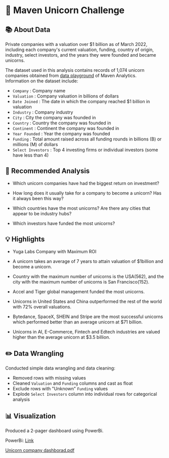 # 🦄 Maven Unicorn Challenge

## 📚 About Data

Private companies with a valuation over $1 billion as of March 2022, including each company's current valuation, funding, country of origin, industry, select investors, and the years they were founded and became unicorns.



The dataset used in this analysis contains records of 1,074 unicorn companies obtained from [data playground](https://www.mavenanalytics.io/data-playground) of Maven Analytics. <br />
Information on the dataset include:
- `Company` : Company name
- `Valuation` : Company valuation in billions of dollars
- `Date Joined` : The date in which the company reached $1 billion in valuation
- `Industry` : Company industry
- `City` : City the company was founded in
- `Country` : Country the company was founded in
- `Continent` : Continent the company was founded in
- `Year Founded` : Year the company was founded
- `Funding` : Total amount raised across all funding rounds in billions (B) or millions (M) of dollars
- `Select Investors` : Top 4 investing firms or individual investors (some have less than 4)

## :memo: Recommended Analysis
- Which unicorn companies have had the biggest return on investment?

- How long does it usually take for a company to become a unicorn? Has it always been this way?

- Which countries have the most unicorns? Are there any cities that appear to be industry hubs?

- Which investors have funded the most unicorns?

## 💡 Highlights

- Yuga Labs Company with Maximum ROI
- A unicorn takes an average of 7 years to attain valuation of $1billion and become a unicorn.
- Country with the maximum number of unicorns is the USA(562), and the city with the maximum number of unicorns is San Francisco(152).
- Accel and Tiger global management funded the most unicorns.

- Unicorns in United States and China outperformed the rest of the world with 72% overall valuations.
- Bytedance, SpaceX, SHEIN and Stripe are the most successful unicorns which performed better than an average unicorn at $71 billion.
- Unicorns in AI, E-Commerce, Fintech and Edtech industries are valued higher than the average unicorn at $3.5 billion. 


## ✏️ Data Wrangling

Conducted simple data wrangling and data cleaning:
- Removed rows with missing values
- Cleaned `Valuation` and `Funding` columns and cast as float
- Exclude rows with "Unknown" `Funding` values
- Explode `Select Investors` column into individual rows for categorical analysis


## 📊 Visualization

Produced a 2-pager dashboard using PowerBi.

PowerBi: [Link](https://public.tableau.com/app/profile/katie.huang/viz/UnicornCompanies_16502745371460/Unicorns?publish=yes)

[Unicorn company dashborad.pdf](https://github.com/Yashodatta15/Maven_Unicorn_Challenge/files/11712902/Unicorn.company.dashborad.pdf)


